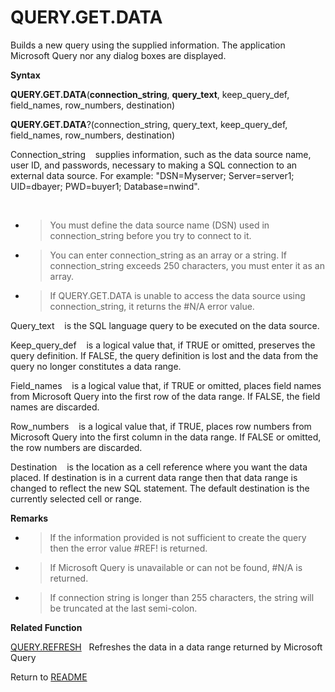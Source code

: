 # QUERY.GET.DATA

Builds a new query using the supplied information. The application
Microsoft Query nor any dialog boxes are displayed.

**Syntax**

**QUERY.GET.DATA**(**connection\_string**, **query\_text**,
keep\_query\_def, field\_names, row\_numbers, destination)

**QUERY.GET.DATA**?(connection\_string, query\_text, keep\_query\_def,
field\_names, row\_numbers, destination)

Connection\_string&nbsp;&nbsp;&nbsp;&nbsp;supplies information, such as
the data source name, user ID, and passwords, necessary to making a SQL
connection to an external data source. For example: "DSN=Myserver;
Server=server1; UID=dbayer; PWD=buyer1; Database=nwind".

&nbsp;

  - > You must define the data source name (DSN) used in
    > connection\_string before you try to connect to it.

  - > You can enter connection\_string as an array or a string. If
    > connection\_string exceeds 250 characters, you must enter it as an
    > array.

  - > If QUERY.GET.DATA is unable to access the data source using
    > connection\_string, it returns the \#N/A error value.


Query\_text&nbsp;&nbsp;&nbsp;&nbsp;is the SQL language query to be
executed on the data source.

Keep\_query\_def&nbsp;&nbsp;&nbsp;&nbsp;is a logical value that, if TRUE
or omitted, preserves the query definition. If FALSE, the query
definition is lost and the data from the query no longer constitutes a
data range.

Field\_names&nbsp;&nbsp;&nbsp;&nbsp;is a logical value that, if TRUE or
omitted, places field names from Microsoft Query into the first row of
the data range. If FALSE, the field names are discarded.

Row\_numbers&nbsp;&nbsp;&nbsp;&nbsp;is a logical value that, if TRUE,
places row numbers from Microsoft Query into the first column in the
data range. If FALSE or omitted, the row numbers are discarded.

Destination&nbsp;&nbsp;&nbsp;&nbsp;is the location as a cell reference
where you want the data placed. If destination is in a current data
range then that data range is changed to reflect the new SQL statement.
The default destination is the currently selected cell or range.

**Remarks**

  - > If the information provided is not sufficient to create the query
    > then the error value \#REF\! is returned.

  - > If Microsoft Query is unavailable or can not be found, \#N/A is
    > returned.

  - > If connection string is longer than 255 characters, the string
    > will be truncated at the last semi-colon.

**Related Function**

[QUERY.REFRESH](QUERY.REFRESH.md)&nbsp;&nbsp;&nbsp;Refreshes the data in a data range
returned by Microsoft Query



Return to [README](README.md#Q)

